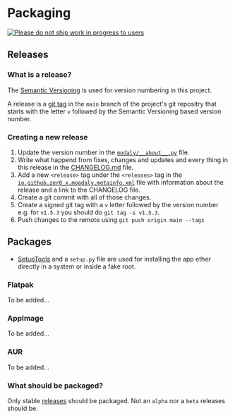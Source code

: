 # Packaging

[![Please do not ship work in progress to users](https://dont-ship.it/dontshipwip.svg)](https://dont-ship.it/)

## Releases

### What is a release?
The [Semantic Versioning](https://semver.org/) is used for version numbering in this project.

A release is a [git tag](https://git-scm.com/docs/git-tag) in the `main` branch of the project's git repositry that starts with the letter `v` followed by the Semantic Versioning based version number.

### Creating a new release
1. Update the version number in the [`modaly/__about__.py`](https://github.com/zer0-x/moadaly/blob/main/moadaly/__about__.py) file.
2. Write what happend from fixes, changes and updates and every thing in this release in the [CHANGELOG.md](https://github.com/zer0-x/moadaly/blob/main/CHANGELOG.md) file.
3. Add a new `<release>` tag under the `<releases>` tag in the [`io.github.zer0_x.moadaly.metainfo.xml`](https://github.com/zer0-x/moadaly/blob/main/io.github.zer0_x.moadaly.metainfo.xml) file with information about the release and a link to the CHANGELOG file.
4. Create a git commit with all of those changes.
5. Create a signed git tag with a `v` letter followed by the version number e.g. for `v1.5.3` you should do `git tag -s v1.5.3`.
6. Push changes to the remote using `git push origin main --tags`

## Packages
- [SetupTools](https://setuptools.pypa.io/en/latest/) and a `setup.py` file are used for installing the app ether directly in a system or inside a fake root.

### Flatpak
To be added...

### AppImage
To be added...

### AUR
To be added...

### What should be packaged?
Only stable [releases](#releases) should be packaged. Not an `alpha` nor a `beta` releases should be.
